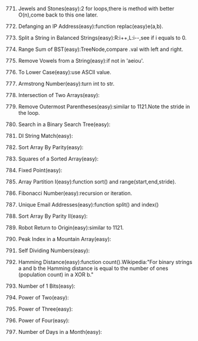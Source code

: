 771. Jewels and Stones(easy):2 for loops,there is method with better O(n),come back to this one later.  
    
1108. Defanging an IP Address(easy):function replac(easy)e(a,b).   
    
1221. Split a String in Balanced Strings(easy):R:i++,L:i--,see if i equals to 0.
    
938. Range Sum of BST(easy):TreeNode,compare .val with left and right.
    
1119. Remove Vowels from a String(easy):if not in 'aeiou'.
    
709. To Lower Case(easy):use ASCII value.
    
1134. Armstrong Number(easy):turn int to str.
    
349. Intersection of Two Arrays(easy):
    
1021. Remove Outermost Parentheses(easy):similar to 1121.Note the stride in the loop.
    
700. Search in a Binary Search Tree(easy):
    
942. DI String Match(easy):
    
905. Sort Array By Parity(easy):
    
977. Squares of a Sorted Array(easy):
    
1064. Fixed Point(easy):
    
561. Array Partition I(easy):function sort() and range(start,end,stride).
    
509. Fibonacci Number(easy):recursion or iteration.
    
929. Unique Email Addresses(easy):function split() and index()
    
922. Sort Array By Parity II(easy):
    
657. Robot Return to Origin(easy):similar to 1121.
    
852. Peak Index in a Mountain Array(easy):
    
728. Self Dividing Numbers(easy):
    
461. Hamming Distance(easy):function count().Wikipedia:"For binary strings a and b the Hamming distance is equal to the number of ones (population count) in a XOR b."
    
191. Number of 1 Bits(easy):
    
231. Power of Two(easy):
    
326. Power of Three(easy):
    
342. Power of Four(easy):
    
1118. Number of Days in a Month(easy):
